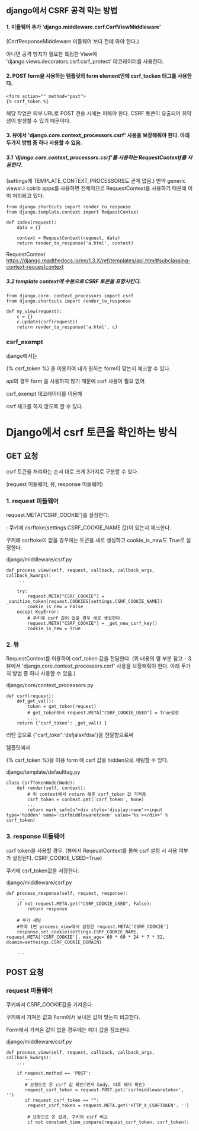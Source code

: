 
## django에서 CSRF 공격 막는 방법

#### 1. 미들웨어 추가 'django.middleware.csrf.CsrfViewMiddleware'

(CsrfResponseMiddleware  미들웨어 보다 전에 와야 한다.)

아니면 공격 방지가 필요한 특정한 View에 'django.views.decorators.csrf.csrf_protect' 데코레이터를 사용한다.


#### 2. POST form을 사용하는 템플릿의 form  element안에 csrf_tocken 태그를 사용한다.

```
<form action="" method="post">
{% csrf_token %}
```

해당 작업은 외부 URL로 POST 전송 시에는 피해야 한다. CSRF 토큰이 유출되어 취약성이 발생할 수 있기 때문이다.

#### 3.  뷰에서 'django.core.context_processors.csrf' 사용을 보장해줘야 한다.  아래 두가지 방법 중 하나 사용할 수 있음.

##### 3.1 'django.core.context_processors.csrf'를 사용하는 RequestContextf를 사용한다. 

(settings에 TEMPLATE_CONTEXT_PROCESSORS도 관계 없음.) 만약 generic views나 cotrib apps를 사용하면 전체적으로 RequestContext를 사용하기 때문에 이미 처리되고 있다.

```
from django.shortcuts import render_to_response
from django.template.context import RequestContext

def index(request):
    data = {}

    context = RequestContext(request, data)
    return render_to_response('a.html', context)

```

RequestContext
https://django.readthedocs.io/en/1.3.X/ref/templates/api.html#subclassing-context-requestcontext

##### 3.2 template context에 수동으로 CSRF 토큰을 포함시킨다.

```
from django.core. context_processors import csrf
from django.shortcuts import render_to_response

def my_view(request):
    c = {}
    c.update(csrf(request))
    return render_to_response('a.html', c)
```

### csrf_exempt


django에서는 

{% csrf_token %} 을 이용하여 내가 원하는  form이 맞는지 체크할 수 있다. 

api의 경우 form 을 사용하지 않기 때문에 csrf 사용이 필요 없어 

csrf_exempt 데코레이터를 이용해 

csrf 체크를 하지 않도록 할 수 있다.



# Django에서 csrf 토큰을 확인하는 방식

## GET 요청
csrf 토큰을 처리하는 순서 대로 크게 3가지로 구분할 수 있다.

(request 미들웨어, 뷰, response 미들웨어)

### 1. request 미들웨어

request.META['CSRF_COOKIE']를 설정한다.

: 쿠키에 csrftoke(settings.CSRF_COOKIE_NAME 값)이 있는지 체크한다.

쿠키에 csrftoke이 없을 경우에는 토큰을 새로 생성하고 cookie_is_new도 True로 설정한다.

django/middleware/csrf.py
```
def process_view(self, request, callback, callback_args, callback_kwargs):
    ...

    try:
        request.META["CSRF_COOKIE"] = _sanitize_token(request.COOKIES[settings.CSRF_COOKIE_NAME])
        cookie_is_new = False 
    except KeyError:
        # 쿠키에 csrf 값이 없을 경우 새로 생성한다.
        request.META["CSRF_COOKIE"] = _get_new_csrf_key()
        cookie_is_new = True 
```


### 2. 뷰

RequestContext를 이용하여 csrf_token 값을 전달한다. (위 내용의 옆 부분 참고 - 3.  뷰에서 'django.core.context_processors.csrf' 사용을 보장해줘야 한다.  아래 두가지 방법 중 하나 사용할 수 있음.)

django/core/context_processors.py
```
def csrf(request):
    def_get_val():
        token = get_token(request) 
        # get_token에서 request.META["CSRF_COOKIE_USED"] = True설정 
        ....
    return {'csrf_token': _get_val() }
```

리턴 값으로 {"csrf_toke":'dsfjalskfdsa'}을 전달함으로써

템플릿에서 

{% csrf_token %}을 이용 form 에 csrf 값을 hidden으로 세팅할 수 있다.

django/template/defaulttag.py
```
class CsrfTokenNode(Node):
    def render(self, context):
        # 위 context에서 return 해준 csrf_token 값 가져옴
        csrf_token = context.get('csrf_token', None) 
        ...
        return mark_safe(u"<div style='display:none'><input type='hidden' name='csrfmiddlewaretoken' value='%s'></div>" % csrf_token)
```


### 3. response 미들웨어
csrf token을 사용할 경우. (뷰에서 ReqeustContext를 통해 csrf 설정 시 사용 여부가 설정된다. CSRF_COOKIE_USED=True)

쿠키에 csrf_token값을 저장한다.

django/middleware/csrf.py
```
def process_response(self, request, response):
    ...
    if not request.META.get("CSRF_COOKIE_USED", False):
        return response

    # 쿠키 세팅
    #위에 1번 process_view에서 설정한 request.META['CSRF_COOKIE']
    response.set_cookie(settings.CSRF_COOKIE_NAME, request.META['CSRF_COOKIE'], max_age= 60 * 60 * 24 * 7 * 52, doamin=setteings.CSRF_COOKIE_DOMAIN)

    ...
```


## POST 요청

### request 미들웨어

쿠키에서 CSRF_COOKIE값을 가져온다. 

쿠키에서 가져온 값과 Form에서 보내온 값이 맞는지 비교한다.

Form에서 가져온 값이 없을 경우에는 헤더 값을 잠조한다.

django/middleware/csrf.py
```
def process_view(self, request, callback, callback_args, callback_kwargs):
    ...

    if request.method == 'POST':
       ...
       # 요청으로 온 csrf 값 확인(먼저 body, 이후 헤더 확인)
       request_csrf_token = request.POST.get('csrfmiddlewaretoken', '')
       if request_csrf_token == "":
        request_csrf_token = request.META.get('HTTP_X_CSRFTOKEN'. '')

        # 요청으로 온 값과, 쿠키의 csrf 비교
        if not constant_time_compare(request_csrf_token, csrf_token):

```






   
